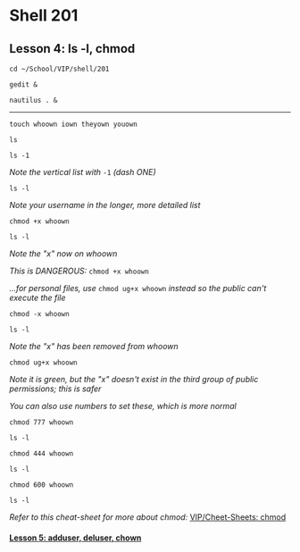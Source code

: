 # Shell 201
## Lesson 4: ls -l, chmod

`cd ~/School/VIP/shell/201`

`gedit &`

`nautilus . &`

___

`touch whoown iown theyown youown`

`ls`

`ls -1`

*Note the vertical list with* `-1` *(dash ONE)*

`ls -l`

*Note your username in the longer, more detailed list*

`chmod +x whoown`

`ls -l`

*Note the "x" now on whoown*

*This is DANGEROUS:* `chmod +x whoown`

*...for personal files, use* `chmod ug+x whoown` *instead so the public can't execute the file*

`chmod -x whoown`

`ls -l`

*Note the "x" has been removed from whoown*

`chmod ug+x whoown`

*Note it is green, but the "x" doesn't exist in the third group of public permissions; this is safer*

*You can also use numbers to set these, which is more normal*

`chmod 777 whoown`

`ls -l`

`chmod 444 whoown`

`ls -l`

`chmod 600 whoown`

`ls -l`

*Refer to this cheat-sheet for more about chmod:* [VIP/Cheet-Sheets: chmod](https://github.com/inkVerb/VIP/blob/master/Cheat-Sheets/Permissions.md)

#### [Lesson 5: adduser, deluser, chown](https://github.com/inkVerb/vip/blob/master/201-shell/Lesson-05.md)
